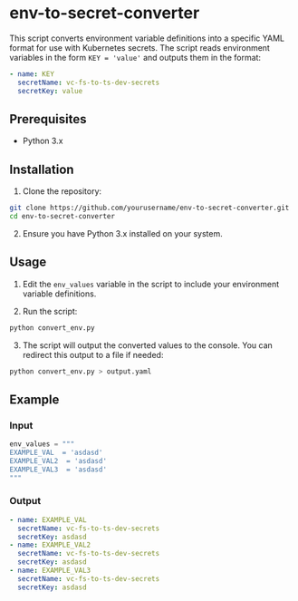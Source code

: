 
# env-to-secret-converter

This script converts environment variable definitions into a specific YAML format for use with Kubernetes secrets. The script reads environment variables in the form `KEY = 'value'` and outputs them in the format:

```yaml
- name: KEY
  secretName: vc-fs-to-ts-dev-secrets
  secretKey: value
```

## Prerequisites

- Python 3.x

## Installation

1. Clone the repository:

```bash
git clone https://github.com/yourusername/env-to-secret-converter.git
cd env-to-secret-converter
```

2. Ensure you have Python 3.x installed on your system.

## Usage

1. Edit the `env_values` variable in the script to include your environment variable definitions.

2. Run the script:

```bash
python convert_env.py
```

3. The script will output the converted values to the console. You can redirect this output to a file if needed:

```bash
python convert_env.py > output.yaml
```

## Example

### Input

```python
env_values = """
EXAMPLE_VAL  = 'asdasd'
EXAMPLE_VAL2  = 'asdasd'
EXAMPLE_VAL3  = 'asdasd'
"""
```

### Output

```yaml
- name: EXAMPLE_VAL
  secretName: vc-fs-to-ts-dev-secrets
  secretKey: asdasd
- name: EXAMPLE_VAL2
  secretName: vc-fs-to-ts-dev-secrets
  secretKey: asdasd
- name: EXAMPLE_VAL3
  secretName: vc-fs-to-ts-dev-secrets
  secretKey: asdasd
```
